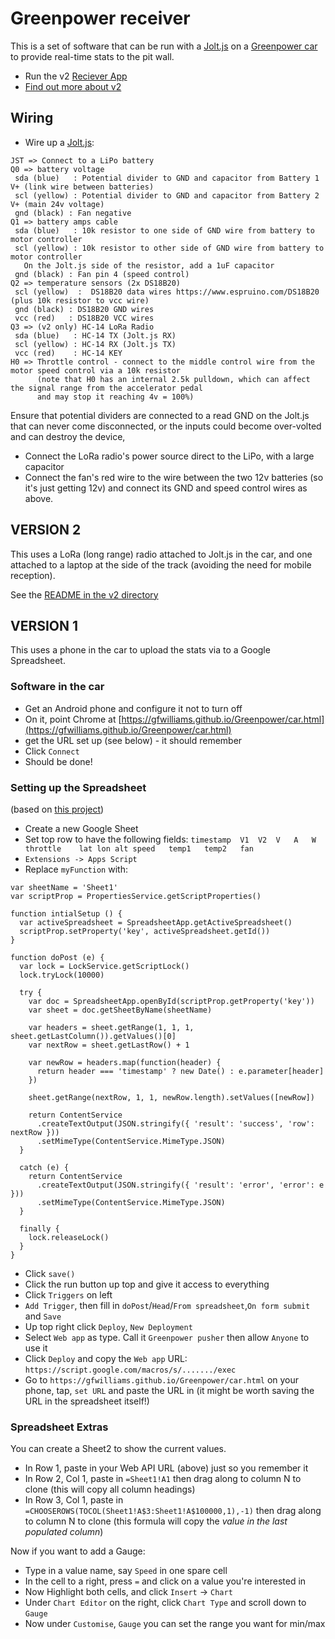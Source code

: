 Greenpower receiver
===================

This is a set of software that can be run with a [Jolt.js](https://www.espruino.com/Jolt.js) on a [Greenpower car](https://www.greenpower.co.uk/) to provide real-time stats to the pit wall.

* Run the v2 [Reciever App](https://gfwilliams.github.io/Greenpower/v2)
* [Find out more about v2](v2/README.md)


## Wiring

* Wire up a [Jolt.js](https://www.espruino.com/Jolt.js):

```
JST => Connect to a LiPo battery
Q0 => battery voltage
 sda (blue)   : Potential divider to GND and capacitor from Battery 1 V+ (link wire between batteries)
 scl (yellow) : Potential divider to GND and capacitor from Battery 2 V+ (main 24v voltage)
 gnd (black) : Fan negative
Q1 => battery amps cable
 sda (blue)   : 10k resistor to one side of GND wire from battery to motor controller
 scl (yellow) : 10k resistor to other side of GND wire from battery to motor controller 
   On the Jolt.js side of the resistor, add a 1uF capacitor
 gnd (black) : Fan pin 4 (speed control)
Q2 => temperature sensors (2x DS18B20)
 scl (yellow)  :  DS18B20 data wires https://www.espruino.com/DS18B20 (plus 10k resistor to vcc wire)
 gnd (black) : DS18B20 GND wires
 vcc (red)   : DS18B20 VCC wires
Q3 => (v2 only) HC-14 LoRa Radio
 sda (blue)   : HC-14 TX (Jolt.js RX)
 scl (yellow) : HC-14 RX (Jolt.js TX)
 vcc (red)    : HC-14 KEY
H0 => Throttle control - connect to the middle control wire from the motor speed control via a 10k resistor
      (note that H0 has an internal 2.5k pulldown, which can affect the signal range from the accelerator pedal
      and may stop it reaching 4v = 100%)
```

Ensure that potential dividers are connected to a read GND on the Jolt.js that can never come disconnected, or the
inputs could become over-volted and can destroy the device,

* Connect the LoRa radio's power source direct to the LiPo, with a large capacitor
* Connect the fan's red wire to the wire between the two 12v batteries (so it's just getting 12v) and connect its GND and speed control wires as above.


VERSION 2
---------

This uses a LoRa (long range) radio attached to Jolt.js in the car, and one attached to a laptop at the side of the track (avoiding the need for mobile reception).

See the [README in the v2 directory](v2/README.md)


VERSION 1
---------

This uses a phone in the car to upload the stats via to a Google Spreadsheet.

### Software in the car

* Get an Android phone and configure it not to turn off 
* On it, point Chrome at [https://gfwilliams.github.io/Greenpower/car.html](https://gfwilliams.github.io/Greenpower/car.html)
* get the URL set up (see below) - it should remember
* Click `Connect`
* Should be done!

### Setting up the Spreadsheet

(based on [this project](https://github.com/jamiewilson/form-to-google-sheets))

* Create a new Google Sheet
* Set top row to have the following fields: `timestamp	V1	V2	V	A	W	throttle	lat	lon	alt	speed	temp1	temp2	fan`
* `Extensions -> Apps Script`
* Replace `myFunction` with:

```
var sheetName = 'Sheet1'
var scriptProp = PropertiesService.getScriptProperties()

function intialSetup () {
  var activeSpreadsheet = SpreadsheetApp.getActiveSpreadsheet()
  scriptProp.setProperty('key', activeSpreadsheet.getId())
}

function doPost (e) {
  var lock = LockService.getScriptLock()
  lock.tryLock(10000)

  try {
    var doc = SpreadsheetApp.openById(scriptProp.getProperty('key'))
    var sheet = doc.getSheetByName(sheetName)

    var headers = sheet.getRange(1, 1, 1, sheet.getLastColumn()).getValues()[0]
    var nextRow = sheet.getLastRow() + 1

    var newRow = headers.map(function(header) {
      return header === 'timestamp' ? new Date() : e.parameter[header]
    })

    sheet.getRange(nextRow, 1, 1, newRow.length).setValues([newRow])

    return ContentService
      .createTextOutput(JSON.stringify({ 'result': 'success', 'row': nextRow }))
      .setMimeType(ContentService.MimeType.JSON)
  }

  catch (e) {
    return ContentService
      .createTextOutput(JSON.stringify({ 'result': 'error', 'error': e }))
      .setMimeType(ContentService.MimeType.JSON)
  }

  finally {
    lock.releaseLock()
  }
}
```

* Click `save()`
* Click the run button up top and give it access to everything
* Click `Triggers` on left
* `Add Trigger`, then fill in `doPost`/`Head`/`From spreadsheet`,`On form submit` and `Save`
* Up top right click `Deploy`, `New Deployment`
* Select `Web app` as type. Call it `Greenpower pusher` then allow `Anyone` to use it
* Click `Deploy` and copy the `Web app` URL: `https://script.google.com/macros/s/......./exec`
* Go to `https://gfwilliams.github.io/Greenpower/car.html` on your phone, tap, `set URL` and paste the URL in
  (it might be worth saving the URL in the spreadsheet itself!)

### Spreadsheet Extras

You can create a Sheet2 to show the current values.

* In Row 1, paste in your Web API URL (above) just so you remember it
* In Row 2, Col 1, paste in `=Sheet1!A1` then drag along to column N to clone (this will copy all column headings)
* In Row 3, Col 1, paste in `=CHOOSEROWS(TOCOL(Sheet1!A$3:Sheet1!A$100000,1),-1)` then drag along to column N to clone (this formula will copy the *value in the last populated column*)

Now if you want to add a Gauge:

* Type in a value name, say `Speed` in one spare cell
* In the cell to a right, press `=` and click on a value you're interested in
* Now Highlight both cells, and click `Insert` -> `Chart`
* Under `Chart Editor` on the right, click `Chart Type` and scroll down to `Gauge`
* Now under `Customise`, `Gauge` you can set the range you want for min/max




